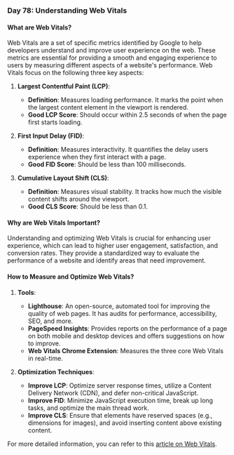 ### Day 78: Understanding Web Vitals

#### What are Web Vitals?

Web Vitals are a set of specific metrics identified by Google to help developers understand and improve user experience on the web. These metrics are essential for providing a smooth and engaging experience to users by measuring different aspects of a website's performance. Web Vitals focus on the following three key aspects:

1. **Largest Contentful Paint (LCP)**:
   - **Definition**: Measures loading performance. It marks the point when the largest content element in the viewport is rendered.
   - **Good LCP Score**: Should occur within 2.5 seconds of when the page first starts loading.

2. **First Input Delay (FID)**:
   - **Definition**: Measures interactivity. It quantifies the delay users experience when they first interact with a page.
   - **Good FID Score**: Should be less than 100 milliseconds.

3. **Cumulative Layout Shift (CLS)**:
   - **Definition**: Measures visual stability. It tracks how much the visible content shifts around the viewport.
   - **Good CLS Score**: Should be less than 0.1.

#### Why are Web Vitals Important?

Understanding and optimizing Web Vitals is crucial for enhancing user experience, which can lead to higher user engagement, satisfaction, and conversion rates. They provide a standardized way to evaluate the performance of a website and identify areas that need improvement.

#### How to Measure and Optimize Web Vitals?

1. **Tools**:
   - **Lighthouse**: An open-source, automated tool for improving the quality of web pages. It has audits for performance, accessibility, SEO, and more.
   - **PageSpeed Insights**: Provides reports on the performance of a page on both mobile and desktop devices and offers suggestions on how to improve.
   - **Web Vitals Chrome Extension**: Measures the three core Web Vitals in real-time.

2. **Optimization Techniques**:
   - **Improve LCP**: Optimize server response times, utilize a Content Delivery Network (CDN), and defer non-critical JavaScript.
   - **Improve FID**: Minimize JavaScript execution time, break up long tasks, and optimize the main thread work.
   - **Improve CLS**: Ensure that elements have reserved spaces (e.g., dimensions for images), and avoid inserting content above existing content.

For more detailed information, you can refer to this [article on Web Vitals](https://roadmap.sh/guides/what-are-web-vitals).



